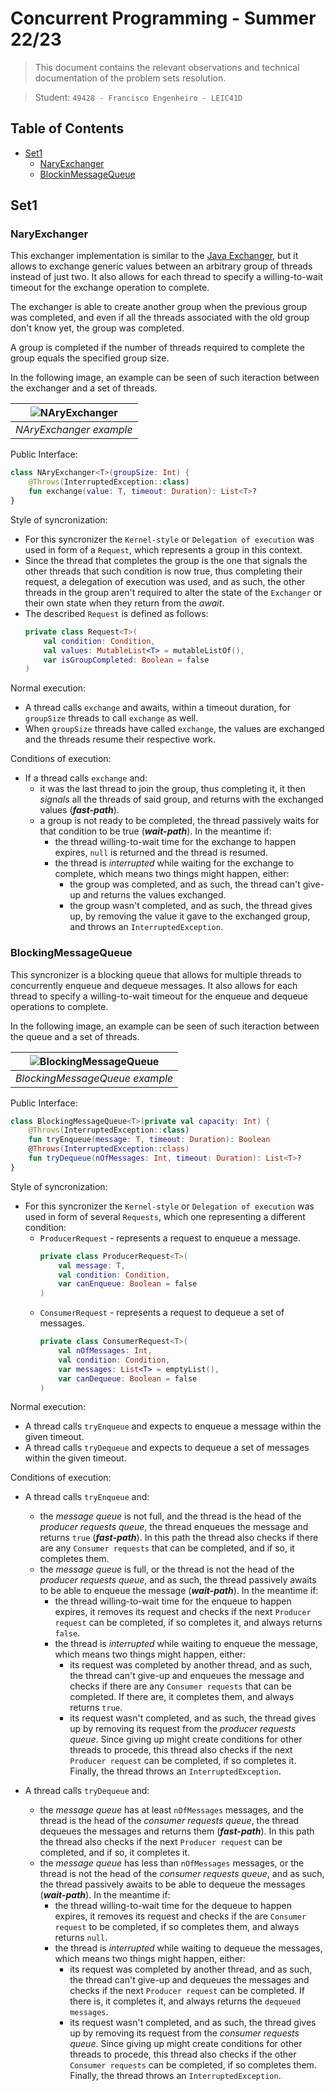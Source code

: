 # Concurrent Programming - Summer 22/23

> This document contains the relevant observations and technical documentation of the problem sets resolution.

> Student: `49428 - Francisco Engenheiro - LEIC41D`

## Table of Contents 
- [Set1](#set1)
  - [NaryExchanger](#naryexchanger)
  - [BlockinMessageQueue](#blockingmessagequeue)

## Set1
### NaryExchanger
This exchanger implementation is similar to the [Java Exchanger](https://docs.oracle.com/javase/7/docs/api/java/util/concurrent/Exchanger.html), but it allows to exchange generic values between an arbitrary group of threads instead of just two. It also allows for each thread to specify a willing-to-wait timeout for the exchange operation to complete.

The exchanger is able to create another group when the previous group was completed, and even if all the threads associated with the old group don't know yet, the group was completed. 

A group is completed if the number of threads required to complete the group equals the specified group size.

In the following image, an example can be seen of such iteraction between the exchanger and a set of threads.

<center>

| ![NAryExchanger](src/main/resources/NAryExchanger.png) |
|:------------------------------------------------------:|
|                *NAryExchanger example*                 |

</center>

Public Interface:
```kotlin
class NAryExchanger<T>(groupSize: Int) {
    @Throws(InterruptedException::class)
    fun exchange(value: T, timeout: Duration): List<T>?
}
```

Style of syncronization: 
- For this syncronizer the `Kernel-style` or `Delegation of execution` was used in form of a `Request`, which represents a group in this context.
- Since the thread that completes the group is the one that signals the other threads that such condition is now true, thus completing their request, a delegation of execution was used, and as such, the other threads in the group aren't required to alter the state of the `Exchanger` or their own state when they return from the *await*.
- The described `Request` is defined as follows:
    ```kotlin
    private class Request<T>(
        val condition: Condition,
        val values: MutableList<T> = mutableListOf(),
        var isGroupCompleted: Boolean = false
    )
    ```

Normal execution:
- A thread calls `exchange` and awaits, within a timeout duration, for `groupSize` threads to call `exchange` as well.
- When `groupSize` threads have called `exchange`, the values are exchanged and the threads resume their respective work.

Conditions of execution:
- If a thread calls `exchange` and:
    - it was the last thread to join the group, thus completing it, it then *signals* all the threads of said group, and returns with the exchanged values (***fast-path***).
    - a group is not ready to be completed, the thread passively waits for that condition to be true (***wait-path***). In the meantime if:
      - the thread willing-to-wait time for the exchange to happen expires, `null` is returned and the thread is resumed.
      - the thread is *interrupted* while waiting for the exchange to complete, which means two things might happen, either:
        - the group was completed, and as such, the thread can't give-up and returns the values exchanged.
        - the group wasn't completed, and as such, the thread gives up, by removing the value it gave to the exchanged group, and throws an `InterruptedException`.

### BlockingMessageQueue
This syncronizer is a blocking queue that allows for multiple threads to concurrently enqueue and dequeue messages. It also allows for each thread to specify a willing-to-wait timeout for the enqueue and dequeue operations to complete.

In the following image, an example can be seen of such iteraction between the queue and a set of threads.

<div align="center">

| ![BlockingMessageQueue](src/main/resources/BlockingMessageQueue.png) |
|:--------------------------------------------------------------------:|
|                    *BlockingMessageQueue example*                    |

</div>

Public Interface:
```kotlin
class BlockingMessageQueue<T>(private val capacity: Int) {
    @Throws(InterruptedException::class)
    fun tryEnqueue(message: T, timeout: Duration): Boolean
    @Throws(InterruptedException::class)
    fun tryDequeue(nOfMessages: Int, timeout: Duration): List<T>?
}
```

Style of syncronization:
- For this syncronizer the `Kernel-style` or `Delegation of execution` was used in form of several `Requests`, which one representing a different condition:
  - `ProducerRequest` - represents a request to enqueue a message.
    ```kotlin
    private class ProducerRequest<T>(
        val message: T,
        val condition: Condition,
        var canEnqueue: Boolean = false
    )
    ```
  - `ConsumerRequest` - represents a request to dequeue a set of messages.
    ```kotlin
    private class ConsumerRequest<T>(
        val nOfMessages: Int,
        val condition: Condition,
        var messages: List<T> = emptyList(),
        var canDequeue: Boolean = false
    )
    ```

Normal execution:
- A thread calls `tryEnqueue` and expects to enqueue a message within the given timeout. 
- A thread calls `tryDequeue` and expects to dequeue a set of messages within the given timeout.

Conditions of execution:
- A thread calls `tryEnqueue` and:
    - the *message queue* is not full, and the thread is the head of the *producer requests queue*, the thread enqueues the message and returns `true` (***fast-path***). In this path the thread also checks if there are any `Consumer requests` that can be completed, and if so, it completes them.
    - the *message queue* is full, or the thread is not the head of the *producer requests queue*, and as such, the thread passively awaits to be able to enqueue the message (***wait-path***). In the meantime if:
        - the thread willing-to-wait time for the enqueue to happen expires, it removes its request and checks if the next `Producer request` can be completed, if so completes it, and always returns `false`.
        - the thread is *interrupted* while waiting to enqueue the message, which means two things might happen, either:
            - its request was completed by another thread, and as such, the thread can't give-up and enqueues the message and checks if there are any `Consumer requests` that can be completed. If there are, it completes them, and always returns `true`.
            - its request wasn't completed, and as such, the thread gives up by removing its request from the *producer requests queue*. Since giving up might create conditions for other threads to procede, this thread also checks if the next `Producer request` can be completed, if so completes it. Finally, the thread throws an `InterruptedException`.


- A thread calls `tryDequeue` and:
    - the *message queue* has at least `nOfMessages` messages, and the thread is the head of the *consumer requests queue*, the thread dequeues the messages and returns them (***fast-path***). In this path the thread also checks if the next `Producer request` can be completed, and if so, it completes it.
    - the *message queue* has less than `nOfMessages` messages, or the thread is not the head of the *consumer requests queue*, and as such, the thread passively awaits to be able to dequeue the messages (***wait-path***). In the meantime if:
        - the thread willing-to-wait time for the dequeue to happen expires, it removes its request and checks if the are `Consumer request` to be completed, if so completes them, and always returns `null`.
        - the thread is *interrupted* while waiting to dequeue the messages, which means two things might happen, either:
            - its request was completed by another thread, and as such, the thread can't give-up and dequeues the messages and checks if the next `Producer request` can be completed. If there is, it completes it, and always returns the `dequeued messages`.
            - its request wasn't completed, and as such, the thread gives up by removing its request from the *consumer requests queue*. Since giving up might create conditions for other threads to procede, this thread also checks if the other `Consumer requests` can be completed, if so completes them. Finally, the thread throws an `InterruptedException`.